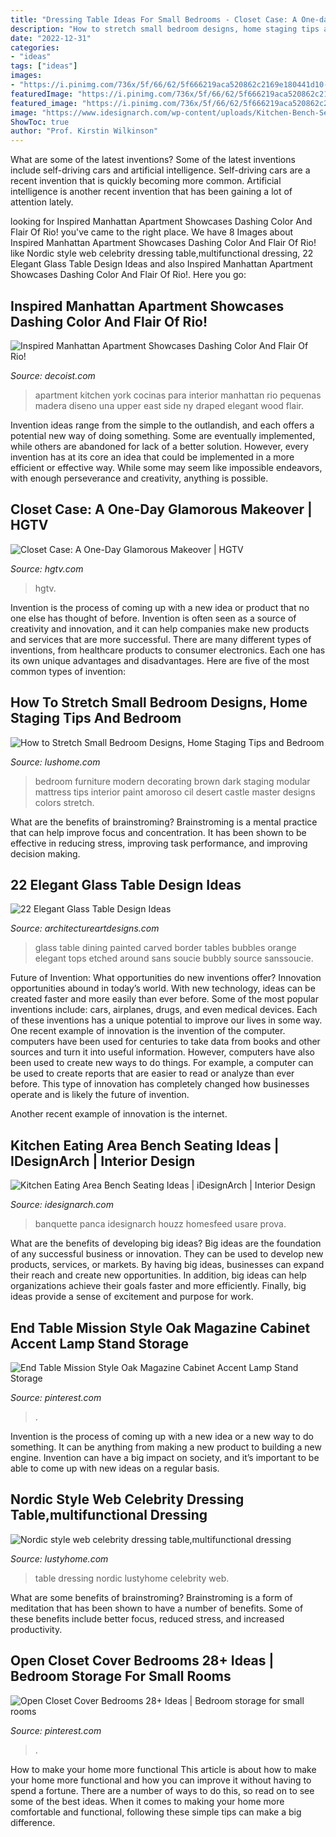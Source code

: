 ```yaml
---
title: "Dressing Table Ideas For Small Bedrooms - Closet Case: A One-day Glamorous Makeover"
description: "How to stretch small bedroom designs, home staging tips and bedroom"
date: "2022-12-31"
categories:
- "ideas"
tags: ["ideas"]
images:
- "https://i.pinimg.com/736x/5f/66/62/5f666219aca520862c2169e180441d10--wood-end-tables-garden-furniture.jpg"
featuredImage: "https://i.pinimg.com/736x/5f/66/62/5f666219aca520862c2169e180441d10--wood-end-tables-garden-furniture.jpg"
featured_image: "https://i.pinimg.com/736x/5f/66/62/5f666219aca520862c2169e180441d10--wood-end-tables-garden-furniture.jpg"
image: "https://www.idesignarch.com/wp-content/uploads/Kitchen-Bench-Seating-Ideas_8.jpg"
ShowToc: true
author: "Prof. Kirstin Wilkinson"
---
```



What are some of the latest inventions?
Some of the latest inventions include self-driving cars and artificial intelligence. Self-driving cars are a recent invention that is quickly becoming more common. Artificial intelligence is another recent invention that has been gaining a lot of attention lately.

	

		
looking for Inspired Manhattan Apartment Showcases Dashing Color And Flair Of Rio! you've came to the right place. We have 8 Images about Inspired Manhattan Apartment Showcases Dashing Color And Flair Of Rio! like Nordic style web celebrity dressing table,multifunctional dressing, 22 Elegant Glass Table Design Ideas and also Inspired Manhattan Apartment Showcases Dashing Color And Flair Of Rio!. Here you go:
		
    
## Inspired Manhattan Apartment Showcases Dashing Color And Flair Of Rio!

<img loading=lazy src="http://cdn.decoist.com/wp-content/uploads/2014/09/Small-and-elegant-kitchen-draped-in-wood.jpg" onerror="this.onerror=null;this.src='https://tse4.mm.bing.net/th?id=OIP.YasHzFK9ARWFNGdE50eGLAHaKP&amp;pid=15.1';" alt="Inspired Manhattan Apartment Showcases Dashing Color And Flair Of Rio!">

_Source: decoist.com_

>apartment kitchen york cocinas para interior manhattan rio pequenas madera diseno una upper east side ny draped elegant wood flair. 

	

Invention ideas range from the simple to the outlandish, and each offers a potential new way of doing something. Some are eventually implemented, while others are abandoned for lack of a better solution. However, every invention has at its core an idea that could be implemented in a more efficient or effective way. While some may seem like impossible endeavors, with enough perseverance and creativity, anything is possible.

    
## Closet Case: A One-Day Glamorous Makeover | HGTV

<img loading=lazy src="https://hgtvhome.sndimg.com/content/dam/images/hgtv/fullset/2013/7/18/2/BPF_original_one-day-closet-makeover-girl_after_v.jpg.rend.hgtvcom.616.822.suffix/1400981553826.jpeg" onerror="this.onerror=null;this.src='https://tse3.mm.bing.net/th?id=OIP.9CqyMiItAdr5VAiCP4j2vgHaJ4&amp;pid=15.1';" alt="Closet Case: A One-Day Glamorous Makeover | HGTV">

_Source: hgtv.com_

>hgtv. 

	

Invention is the process of coming up with a new idea or product that no one else has thought of before. Invention is often seen as a source of creativity and innovation, and it can help companies make new products and services that are more successful. There are many different types of inventions, from healthcare products to consumer electronics. Each one has its own unique advantages and disadvantages. Here are five of the most common types of invention: 

    
## How To Stretch Small Bedroom Designs, Home Staging Tips And Bedroom

<img loading=lazy src="http://www.lushome.com/wp-content/uploads/2015/04/small-bedroom-decorating-ideas-home-staging-tips-17.jpg" onerror="this.onerror=null;this.src='https://tse2.mm.bing.net/th?id=OIP.XYyvOxlx_WNKYbch1whDDwHaE2&amp;pid=15.1';" alt="How to Stretch Small Bedroom Designs, Home Staging Tips and Bedroom">

_Source: lushome.com_

>bedroom furniture modern decorating brown dark staging modular mattress tips interior paint amoroso cil desert castle master designs colors stretch. 

	

What are the benefits of brainstroming?
Brainstroming is a mental practice that can help improve focus and concentration. It has been shown to be effective in reducing stress, improving task performance, and improving decision making.

    
## 22 Elegant Glass Table Design Ideas

<img loading=lazy src="https://www.architectureartdesigns.com/wp-content/uploads/2013/09/2010-630x473.jpg" onerror="this.onerror=null;this.src='https://tse3.mm.bing.net/th?id=OIP.ufl04jjN92MW3zy-C7wW8wHaFj&amp;pid=15.1';" alt="22 Elegant Glass Table Design Ideas">

_Source: architectureartdesigns.com_

>glass table dining painted carved border tables bubbles orange elegant tops etched around sans soucie bubbly source sanssoucie. 

	

Future of Invention: What opportunities do new inventions offer?
Innovation opportunities abound in today’s world. With new technology, ideas can be created faster and more easily than ever before. Some of the most popular inventions include: cars, airplanes, drugs, and even medical devices. Each of these inventions has a unique potential to improve our lives in some way. 
One recent example of innovation is the invention of the computer. computers have been used for centuries to take data from books and other sources and turn it into useful information. However, computers have also been used to create new ways to do things. For example, a computer can be used to create reports that are easier to read or analyze than ever before. This type of innovation has completely changed how businesses operate and is likely the future of invention. 

Another recent example of innovation is the internet.

    
## Kitchen Eating Area Bench Seating Ideas | IDesignArch | Interior Design

<img loading=lazy src="https://www.idesignarch.com/wp-content/uploads/Kitchen-Bench-Seating-Ideas_8.jpg" onerror="this.onerror=null;this.src='https://tse4.mm.bing.net/th?id=OIP.Ti7eAF9qtKxf-H3s9y6HzAHaJ4&amp;pid=15.1';" alt="Kitchen Eating Area Bench Seating Ideas | iDesignArch | Interior Design">

_Source: idesignarch.com_

>banquette panca idesignarch houzz homesfeed usare prova. 

	

What are the benefits of developing big ideas?
Big ideas are the foundation of any successful business or innovation. They can be used to develop new products, services, or markets. By having big ideas, businesses can expand their reach and create new opportunities. In addition, big ideas can help organizations achieve their goals faster and more efficiently. Finally, big ideas provide a sense of excitement and purpose for work.

    
## End Table Mission Style Oak Magazine Cabinet Accent Lamp Stand Storage

<img loading=lazy src="https://i.pinimg.com/736x/5f/66/62/5f666219aca520862c2169e180441d10--wood-end-tables-garden-furniture.jpg" onerror="this.onerror=null;this.src='https://tse3.mm.bing.net/th?id=OIP.A0PjaSRcrP3yXPHBLb4MpACqEs&amp;pid=15.1';" alt="End Table Mission Style Oak Magazine Cabinet Accent Lamp Stand Storage">

_Source: pinterest.com_

>. 

	

Invention is the process of coming up with a new idea or a new way to do something. It can be anything from making a new product to building a new engine. Invention can have a big impact on society, and it’s important to be able to come up with new ideas on a regular basis.

    
## Nordic Style Web Celebrity Dressing Table,multifunctional Dressing

<img loading=lazy src="https://www.lustyhome.com/Uploads/5ba3d0c6243e3.jpg" onerror="this.onerror=null;this.src='https://tse3.mm.bing.net/th?id=OIP.zWDLt4c5wxOruAF4UZbcZQHaGP&amp;pid=15.1';" alt="Nordic style web celebrity dressing table,multifunctional dressing">

_Source: lustyhome.com_

>table dressing nordic lustyhome celebrity web. 

	

What are some benefits of brainstroming?
Brainstroming is a form of meditation that has been shown to have a number of benefits. Some of these benefits include better focus, reduced stress, and increased productivity.

    
## Open Closet Cover Bedrooms 28+ Ideas | Bedroom Storage For Small Rooms

<img loading=lazy src="https://i.pinimg.com/736x/5a/4a/05/5a4a0550299239941b32843befe74b19.jpg" onerror="this.onerror=null;this.src='https://tse2.mm.bing.net/th?id=OIP.tEi_d4HPieF5xDCEIkkneAAAAA&amp;pid=15.1';" alt="Open Closet Cover Bedrooms 28+ Ideas | Bedroom storage for small rooms">

_Source: pinterest.com_

>. 

	

How to make your home more functional
This article is about how to make your home more functional and how you can improve it without having to spend a fortune. There are a number of ways to do this, so read on to see some of the best ideas. When it comes to making your home more comfortable and functional, following these simple tips can make a big difference.

